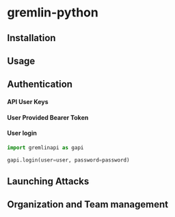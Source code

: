 # gremlin-python

## Installation

## Usage

## Authentication

#### API User Keys

#### User Provided Bearer Token

#### User login

```python
import gremlinapi as gapi

gapi.login(user=user, password=password)

```

## Launching Attacks

## Organization and Team management